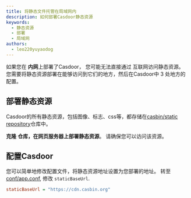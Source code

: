 ```yaml
---
title: 将静态文件托管在局域网内
description: 如何部署Casdoor静态资源
keywords:
  - 静态资源
  - 部署
  - 局域网
authors:
  - leo220yuyaodog
---
```


如果您在 **内网**上部署了Casdoor， 您可能无法直接通过 互联网访问静态资源。 您需要将静态资源部署在能够访问到它们的地方，然后在Casdoor中 3 处地方的配置。

## 部署静态资源
Casdoor的所有静态资源，包括图像、标志、css等，都存储在[casbin/static repository](https://github.com/casbin/static)仓库中。

**克隆** **仓库，在网页服务器上部署静态资源**。 请确保您可以访问该资源。

## 配置Casdoor

您可以简单地修改配置文件，将静态资源地址设置为您部署的地址。 转至 [conf/app.conf](https://github.com/casdoor/casdoor/blob/c92d34e27c707287545519202463632fb4deacc9/conf/app.conf#L19), 修改 `staticBaseUrl`.

```ini
staticBaseUrl = "https://cdn.casbin.org"
```
